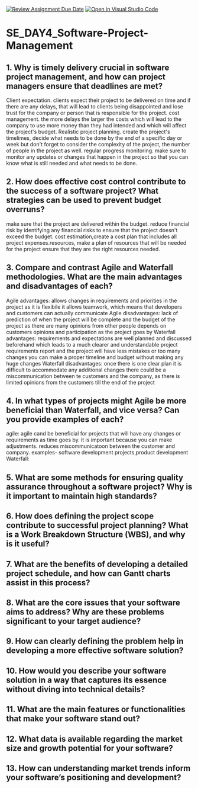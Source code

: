 [![Review Assignment Due Date](https://classroom.github.com/assets/deadline-readme-button-22041afd0340ce965d47ae6ef1cefeee28c7c493a6346c4f15d667ab976d596c.svg)](https://classroom.github.com/a/9pw6JKcu)
[![Open in Visual Studio Code](https://classroom.github.com/assets/open-in-vscode-2e0aaae1b6195c2367325f4f02e2d04e9abb55f0b24a779b69b11b9e10269abc.svg)](https://classroom.github.com/online_ide?assignment_repo_id=18693331&assignment_repo_type=AssignmentRepo)
# SE_DAY4_Software-Project-Management
## 1. Why is timely delivery crucial in software project management, and how can project managers ensure that deadlines are met?
Client expectation. clients expect their project to be delivered on time and if there are any delays, that will lead to clients being disappointed and lose trust for the company or person that is responsible for the project. cost management. the more delays the larger the costs which will lead to the company to use more money than they had intended and which will affect the project's budget.
Realistic project planning. create the project's timelimes, decide what needs to be done by the end of a specific day or week but don't forget to consider the complexity of the project, the number of people in the project as well.
regular progress monitoring. make sure to monitor any updates or changes that happen in the project so that you can know what is still needed and what needs to be done.
## 2. How does effective cost control contribute to the success of a software project? What strategies can be used to prevent budget overruns?
make sure that the project are delivered within the budget. reduce financial risk by identifying any financial risks to ensure that the project doesn't exceed the budget.
cost estimation,create a cost plan that includes all project expenses.resources, make a plan of resources that will be needed for the project ensure that they are the right resources needed.
## 3. Compare and contrast Agile and Waterfall methodologies. What are the main advantages and disadvantages of each?
Agile advantages:
allows changes in requirements and priorities in the project as it is flexibile
it allows teamwork, which means that developers  and customers can actually communicate 
Agile disadvantages:
lack of prediction of when the project will be complete and the budget of the project as there are many opinions from other people 
depends on customers opinions and participation as the project goes by
Waterfall advantages:
requirements and expectations are well planned and discussed beforehand which leads to a much clearer and understandable project requirements report and the project will have less mistakes or too many changes 
you can make a proper timeline and budget without making any huge changes 
Waterfall disadvantages:
once there is one clear plan it is difficult to accommodate any additional changes 
there could be a miscommunication between te customers and the company, as there is limited opinions from the customers till the end of the project 
## 4. In what types of projects might Agile be more beneficial than Waterfall, and vice versa? Can you provide examples of each?
agile: agile cand be beneficial for projects that will have any changes or requirements as time goes by. it is important because you can make adjustments. reduces miscommunicatoon between the customer and company.
examples- software development projects,product development 
Waterfall:
## 5. What are some methods for ensuring quality assurance throughout a software project? Why is it important to maintain high standards?
## 6. How does defining the project scope contribute to successful project planning? What is a Work Breakdown Structure (WBS), and why is it useful?
## 7. What are the benefits of developing a detailed project schedule, and how can Gantt charts assist in this process?
## 8. What are the core issues that your software aims to address? Why are these problems significant to your target audience?
## 9. How can clearly defining the problem help in developing a more effective software solution?
## 10. How would you describe your software solution in a way that captures its essence without diving into technical details?
## 11. What are the main features or functionalities that make your software stand out?
## 12. What data is available regarding the market size and growth potential for your software?
## 13. How can understanding market trends inform your software’s positioning and development?
